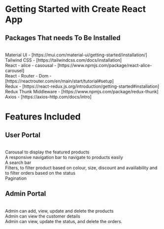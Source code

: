 # Getting Started with Create React App

## Packages That needs To Be Installed
<br>
Material UI - [https://mui.com/material-ui/getting-started/installation/]
<br>
Tailwind CSS - [https://tailwindcss.com/docs/installation]
<br>
React - alice - casousal - [https://www.npmjs.com/package/react-alice-carousel]
<br>
React - Router - Dom - [https://reactrouter.com/en/main/start/tutorial#setup]
<br>
Redux - [https://react-redux.js.org/introduction/getting-started#installation]
<br>
Redux Thunk Middleware - [https://www.npmjs.com/package/redux-thunk]
<br>
Axios - [https://axios-http.com/docs/intro]

# Features Included

## User Portal
<br>
Carousal to display the featured products
<br>
A responsive navigation bar to navigate to products easily
<br>
A search bar 
<br>
Filters, to filter product based on colour, size, discount and avaiilability and to filter orders based on the status
<br>
Pagination 

## Admin Portal
<br>
Admin can add, view, update and delete the products
<br>
Admin can view the customer details
<br>
Admin can view, update the status, and delete the orders.





